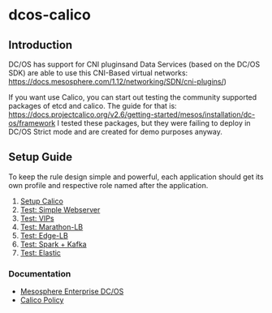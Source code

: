 # dcos-calico

## Introduction

DC/OS has support for CNI pluginsand Data Services (based on the DC/OS SDK) are able to use this CNI-Based virtual networks: https://docs.mesosphere.com/1.12/networking/SDN/cni-plugins/)

If you want use Calico, you can start out testing the community supported packages of etcd and calico. The guide for that is: https://docs.projectcalico.org/v2.6/getting-started/mesos/installation/dc-os/framework I tested these packages, but they were failing to deploy in DC/OS Strict mode and are created for demo purposes anyway.

## Setup Guide

To keep the rule design simple and powerful, each application should get its own profile and respective role named after the application.

1. [Setup Calico](./calico-secure)
1. [Test: Simple Webserver](./webserver)
1. [Test: VIPs](./vip)
1. [Test: Marathon-LB](./marathon-lb)
1. [Test: Edge-LB](./edge-lb)
1. [Test: Spark + Kafka](./spark)
1. [Test: Elastic](./elastic)

### Documentation

- [Mesosphere Enterprise DC/OS](https://docs.mesosphere.com/)
- [Calico Policy](https://docs.projectcalico.org/v2.4/reference/calicoctl/resources/policy)

